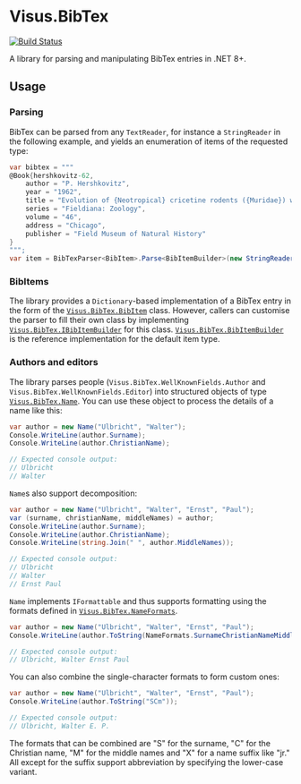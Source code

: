 # Visus.BibTex

[![Build Status](https://visualisierungsinstitut.visualstudio.com/Visus.LdapAuthentication/_apis/build/status/UniStuttgart-VISUS.Visus.BibTex?branchName=master)](https://visualisierungsinstitut.visualstudio.com/Visus.BibTex/_build/latest?definitionId=7&branchName=master)

A library for parsing and manipulating BibTex entries in .NET 8+.


## Usage

### Parsing
BibTex can be parsed from any `TextReader`, for instance a `StringReader` in the following example, and yields an enumeration of items of the requested type:

```C#
var bibtex = """
@Book{hershkovitz-62,
    author = "P. Hershkovitz",
    year = "1962",
    title = "Evolution of {Neotropical} cricetine rodents ({Muridae}) with special reference to the phyllotine group",
    series = "Fieldiana: Zoology",
    volume = "46",
    address = "Chicago",
    publisher = "Field Museum of Natural History"
}
""";
var item = BibTexParser<BibItem>.Parse<BibItemBuilder>(new StringReader(bibtex)).SingleOrDefault();
```


### BibItems
The library provides a `Dictionary`-based implementation of a BibTex entry in the form of the [`Visus.BibTex.BibItem`](Visus.BibTex/BibItem.cs) class. However, callers can customise the parser to fill their own class by implementing [`Visus.BibTex.IBibItemBuilder`](Visus.BibTex/IBibItemBuilder.cs) for this class. [`Visus.BibTex.BibItemBuilder`](Visus.BibTex/BibItemBuilder.cs) is the reference implementation for the default item type.

### Authors and editors
The library parses people (`Visus.BibTex.WellKnownFields.Author` and `Visus.BibTex.WellKnownFields.Editor`) into structured objects of type [`Visus.BibTex.Name`](Visus.BibTex/Name.cs). You can use these object to process the details of a name like this:

```C#
var author = new Name("Ulbricht", "Walter");
Console.WriteLine(author.Surname);
Console.WriteLine(author.ChristianName);

// Expected console output:
// Ulbricht
// Walter
```

`Name`s also support decomposition:

```C#
var author = new Name("Ulbricht", "Walter", "Ernst", "Paul");
var (surname, christianName, middleNames) = author;
Console.WriteLine(author.Surname);
Console.WriteLine(author.ChristianName);
Console.WriteLine(string.Join(" ", author.MiddleNames));

// Expected console output:
// Ulbricht
// Walter
// Ernst Paul
```

`Name` implements `IFormattable` and thus supports formatting using the formats defined in [`Visus.BibTex.NameFormats`](Visus.BibTex/NameFormats.cs).

```C#
var author = new Name("Ulbricht", "Walter", "Ernst", "Paul");
Console.WriteLine(author.ToString(NameFormats.SurnameChristianNameMiddleNames));

// Expected console output:
// Ulbricht, Walter Ernst Paul
```

You can also combine the single-character formats to form custom ones:

```C#
var author = new Name("Ulbricht", "Walter", "Ernst", "Paul");
Console.WriteLine(author.ToString("SCm"));

// Expected console output:
// Ulbricht, Walter E. P.
```

The formats that can be combined are "S" for the surname, "C" for the Christian name, "M" for the middle names and "X" for a name suffix like "jr." All except for the suffix support abbreviation by specifying the lower-case variant.
